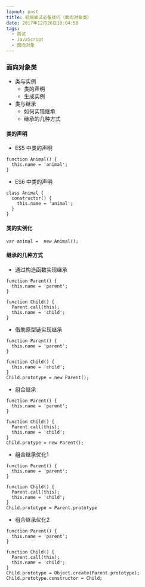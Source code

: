 ```yaml
---
layout: post
title: 前端面试必备技巧（面向对象类）
date: 2017年12月26日10:04:58
tags:
  - 面试
  - JavaScript
  - 面向对象
---
```


### 面向对象类
- 类与实例
  - 类的声明
  - 生成实例
- 类与继承
  - 如何实现继承
  - 继承的几种方式

#### 类的声明
- ES5 中类的声明
```
function Animal() {
  this.name = 'animal';
}
```
- ES6 中类的声明
```
class Animal {
  constructor() {
    this.name = 'animal';
  }
}
```

<!-- more -->

#### 类的实例化
```
var animal =  new Animal();
```

#### 继承的几种方式
- 通过构造函数实现继承
```
function Parent() {
  this.name = 'parent';
}

function Child() {
  Parent.call(this);
  this.name = 'child';
}
```

- 借助原型链实现继承
```
function Parent() {
  this.name = 'parent';
}

function Child() {
  this.name = 'child';
}
Child.prototype = new Parent();
```

- 组合继承
```
function Parent() {
  this.name = 'parent';
}

function Child() {
  Parent.call(this);
  this.name = 'child';
}
Child.protype = new Parent();
```

- 组合继承优化1
```
function Parent() {
  this.name = 'parent';
}

function Child() {
  Parent.call(this);
  this.name = 'child';
}
Child.prototype = Parent.prototype
```

- 组合继承优化2
```
function Parent() {
  this.name = 'parent';
}

function Child() {
  Parent.call(this);
  this.name = 'child';
}
Child.prototype = Object.create(Parent.prototype);
Child.prototype.constructor = Child;
```

